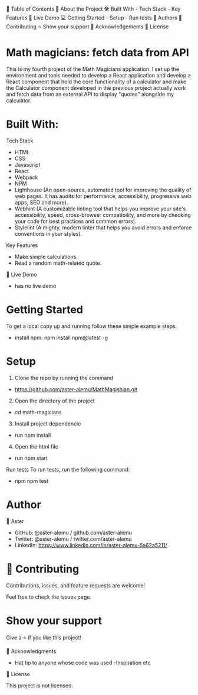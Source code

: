 
📗 Table of Contents
  📖 About the Project
  🛠 Built With
      - Tech Stack
      - Key Features
  🚀 Live Demo
  💻 Getting Started
      - Setup
      - Run tests
  👥 Authors
  🤝 Contributing
  ⭐️ Show your support
  🙏 Acknowledgements
  📝 License

# Math magicians: fetch data from API

This is my fourth project of the Math Magicians application. I set up the environment and tools needed to develop a React application and develop a React component that hold the core functionality of a calculator and make the Calculator component developed in the previous project actually work and fetch data from an external API to display "quotes" alongside my calculator.

# Built With: 

Tech Stack

  - HTML
  - CSS
  - Javascript
  - React
  - Webpack
  - NPM
  - Lighthouse (An open-source, automated tool for improving the quality of web pages. It has audits for performance, accessibility, progressive web apps, SEO and more).
  - Webhint (A customizable linting tool that helps you improve your site's accessibility, speed, cross-browser compatibility, and more by checking your code for best practices and common errors).
  - Stylelint (A mighty, modern linter that helps you avoid errors and enforce conventions in your styles).

Key Features

  - Make simple calculations.
  - Read a random math-related quote.

🚀 Live Demo

  - has no live demo

# Getting Started

To get a local copy up and running follow these simple example steps.
- install npm: npm install npm@latest -g

# Setup

1. Clone the repo by running the command

- https://github.com/aster-alemu/MathMagishian.git

2. Open the directory of the project

- cd math-magicians

3. Install project dependencie

- run npm install

4. Open the html file

  - run npm start

Run tests
To run tests, run the following command:
  - npm
  npm test


# Author

👤 Aster
- GitHub: @aster-alemu / github.com/aster-alemu
- Twitter: @aster-alemu / twitter.com/aster-alemu
- LinkedIn: https://www.linkedin.com/in/aster-alemu-5a62a5211/

# 🤝 Contributing
Contributions, issues, and feature requests are welcome!

Feel free to check the issues page.

# Show your support
Give a ⭐️ if you like this project!

🙏 Acknowledgments

- Hat tip to anyone whose code was used
-Inspiration etc

📝 License

This project is not licensed.
